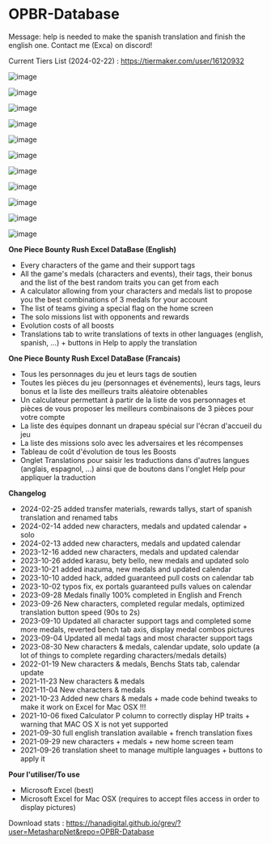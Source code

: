 # OPBR-Database

Message: help is needed to make the spanish translation and finish the english one. Contact me (Exca) on discord!

Current Tiers List (2024-02-22) : https://tiermaker.com/user/16120932

![image](https://github.com/MetasharpNet/OPBR-Database/assets/70144948/e5cc77d2-2c9b-4d28-8342-3f4dff795e18)

![image](https://github.com/MetasharpNet/OPBR-Database/assets/70144948/d07d5ff8-89dd-4361-9322-ef39b11c7ebd)

![image](https://github.com/MetasharpNet/OPBR-Database/assets/70144948/e14dae96-aa0e-4a6b-9dcc-463fa91b0117)

![image](https://github.com/MetasharpNet/OPBR-Database/assets/70144948/8dd49862-ba79-4e60-a78d-34145076de64)

![image](https://github.com/MetasharpNet/OPBR-Database/assets/70144948/8f7523bc-c9df-48d1-9eb7-9be98ab838d3)

![image](https://github.com/MetasharpNet/OPBR-Database/assets/70144948/b7861f87-e6cc-48a8-adb1-beccbb6fda3d)

![image](https://github.com/MetasharpNet/OPBR-Database/assets/70144948/e5d5274e-72f6-4c35-885f-148ea22ff3ea)

![image](https://github.com/MetasharpNet/OPBR-Database/assets/70144948/a84a3350-5932-4098-a8b1-0fa9e86863d0)

![image](https://github.com/MetasharpNet/OPBR-Database/assets/70144948/8db52a02-6f76-49b4-8eb5-5a9eabe38d36)

![image](https://github.com/MetasharpNet/OPBR-Database/assets/70144948/d9dbdc8d-d83e-4446-b6ae-c86d3189899a)

![image](https://github.com/MetasharpNet/OPBR-Database/assets/70144948/4fadea33-54d5-43e9-96c6-e940a75f0c81)

**One Piece Bounty Rush Excel DataBase (English)**

- Every characters of the game and their support tags
- All the game's medals (characters and events), their tags, their bonus and the list of the best random traits you can get from each
- A calculator allowing from your characters and medals list to propose you the best combinations of 3 medals for your account
- The list of teams giving a special flag on the home screen
- The solo missions list with opponents and rewards
- Evolution costs of all boosts
- Translations tab to write translations of texts in other languages (english, spanish, ...) + buttons in Help to apply the translation

**One Piece Bounty Rush Excel DataBase (Francais)**

- Tous les personnages du jeu et leurs tags de soutien
- Toutes les pièces du jeu (personnages et événements), leurs tags, leurs bonus et la liste des meilleurs traits aléatoire obtenables
- Un calculateur permettant à partir de la liste de vos personnages et pièces de vous proposer les meilleurs combinaisons de 3 pièces pour votre compte
- La liste des équipes donnant un drapeau spécial sur l'écran d'accueil du jeu
- La liste des missions solo avec les adversaires et les récompenses
- Tableau de coût d'évolution de tous les Boosts
- Onglet Translations pour saisir les traductions dans d'autres langues (anglais, espagnol, ...) ainsi que de boutons dans l'onglet Help pour appliquer la traduction

**Changelog**
- 2024-02-25 added transfer materials, rewards tallys, start of spanish translation and renamed tabs
- 2024-02-14 added new characters, medals and updated calendar + solo
- 2024-02-13 added new characters, medals and updated calendar
- 2023-12-16 added new characters, medals and updated calendar
- 2023-10-26 added karasu, bety bello, new medals and updated solo
- 2023-10-21 added inazuma, new medals and updated calendar
- 2023-10-10 added hack, added guaranteed pull costs on calendar tab
- 2023-10-02 typos fix, ex portals guaranteed pulls values on calendar
- 2023-09-28 Medals finally 100% completed in English and French
- 2023-09-26 New characters, completed regular medals, optimized translation button speed (90s to 2s)
- 2023-09-10 Updated all character support tags and completed some more medals, reverted bench tab axis, display medal combos pictures
- 2023-09-04 Updated all medal tags and most character support tags
- 2023-08-30 New characters & medals, calendar update, solo update (a lot of things to complete regarding characters/medals details)
- 2022-01-19 New characters & medals, Benchs Stats tab, calendar update
- 2021-11-23 New characters & medals
- 2021-11-04 New characters & medals
- 2021-10-23 Added new chars & medals + made code behind tweaks to make it work on Excel for Mac OSX !!!
- 2021-10-06 fixed Calculator P column to correctly display HP traits + warning that MAC OS X is not yet supported
- 2021-09-30 full english translation available + french translation fixes
- 2021-09-29 new characters + medals + new home screen team
- 2021-09-26 translation sheet to manage multiple languages + buttons to apply it

**Pour l'utiliser/To use**

- Microsoft Excel (best)
- Microsoft Excel for Mac OSX (requires to accept files access in order to display pictures)

Download stats : https://hanadigital.github.io/grev/?user=MetasharpNet&repo=OPBR-Database
